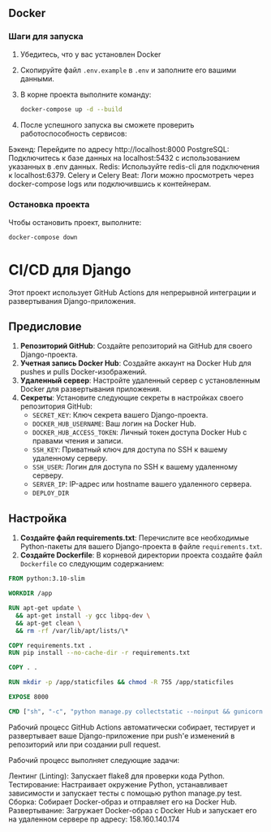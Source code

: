 ## Docker

### Шаги для запуска

1. Убедитесь, что у вас установлен Docker
2. Скопируйте файл `.env.example` в `.env` и заполните его вашими данными.
3. В корне проекта выполните команду:

   ```bash
   docker-compose up -d --build
   ```
4. После успешного запуска вы сможете проверить работоспособность сервисов:

Бэкенд: Перейдите по адресу http://localhost:8000
PostgreSQL: Подключитесь к базе данных на localhost:5432 с использованием указанных в .env данных.
Redis: Используйте redis-cli для подключения к localhost:6379.
Celery и Celery Beat: Логи можно просмотреть через docker-compose logs или подключившись к контейнерам.
### Остановка проекта
Чтобы остановить проект, выполните:
```bash
docker-compose down
````
# CI/CD для Django

Этот проект использует GitHub Actions для непрерывной интеграции и развертывания Django-приложения.

## Предисловие

1. **Репозиторий GitHub**: Создайте репозиторий на GitHub для своего Django-проекта.
2. **Учетная запись Docker Hub**: Создайте аккаунт на Docker Hub для pushes и pulls Docker-изображений.
3. **Удаленный сервер**: Настройте удаленный сервер с установленным Docker для развертывания приложения.
4. **Секреты**: Установите следующие секреты в настройках своего репозитория GitHub:
   - `SECRET_KEY`: Ключ секрета вашего Django-проекта.
   - `DOCKER_HUB_USERNAME`: Ваш логин на Docker Hub.
   - `DOCKER_HUB_ACCESS_TOKEN`: Личный токен доступа Docker Hub с правами чтения и записи.
   - `SSH_KEY`: Приватный ключ для доступа по SSH к вашему удаленному серверу.
   - `SSH_USER`: Логин для доступа по SSH к вашему удаленному серверу.
   - `SERVER_IP`: IP-адрес или hostname вашего удаленного сервера.
   - `DEPLOY_DIR`

## Настройка

1. **Создайте файл requirements.txt**: Перечислите все необходимые Python-пакеты для вашего Django-проекта в файле `requirements.txt`.
2. **Создайте Dockerfile**: В корневой директории проекта создайте файл `Dockerfile` со следующим содержанием:

```Dockerfile
FROM python:3.10-slim

WORKDIR /app

RUN apt-get update \
  && apt-get install -y gcc libpq-dev \
  && apt-get clean \
  && rm -rf /var/lib/apt/lists/\*

COPY requirements.txt .
RUN pip install --no-cache-dir -r requirements.txt

COPY . .

RUN mkdir -p /app/staticfiles && chmod -R 755 /app/staticfiles

EXPOSE 8000

CMD ["sh", "-c", "python manage.py collectstatic --noinput && gunicorn config.wsgi:application --bind 0.0.0.0:8000"]
```
Рабочий процесс GitHub Actions автоматически собирает, тестирует и развертывает ваше Django-приложение при push'е изменений в репозиторий или при создании pull request.

Рабочий процесс выполняет следующие задачи:

Лентинг (Linting): Запускает flake8 для проверки кода Python.
Тестирование: Настраивает окружение Python, устанавливает зависимости и запускает тесты с помощью python manage.py test.
Сборка: Собирает Docker-образ и отправляет его на Docker Hub.
Развертывание: Загружает Docker-образ с Docker Hub и запускает его на удаленном сервере пр адресу: 158.160.140.174